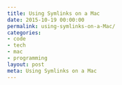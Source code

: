 ```yaml
---
title: Using Symlinks on a Mac
date: 2015-10-19 00:00:00
permalink: using-symlinks-on-a-Mac/
categories:
- code
- tech
- mac
- programming
layout: post
meta: Using Symlinks on a Mac
---
```

